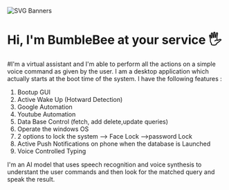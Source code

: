 ![SVG Banners](https://svg-banners.vercel.app/api?type=glitch&text1=BumbleBee&width=1200&height=200)

# Hi, I'm BumbleBee at your service 🖐️ 
#I'm a virtual assistant and I'm able to perform all the actions on a simple voice command as given by the user. I am a desktop application which actually starts at the boot time of the system. I have the following features :
1) Bootup GUI
2) Active Wake Up (Hotward Detection)
3) Google Automation
4) Youtube Automation
5) Data Base Control (fetch, add delete,update queries)
6) Operate the windows OS
7) 2 options to lock the system   --> Face Lock   -->password Lock
8) Active Push Notifications on phone when the database is Launched
9) Voice Controlled Typing

I'm an AI model that uses speech recognition and voice synthesis to understant the user commands and then look for the matched query and speak the result. 
